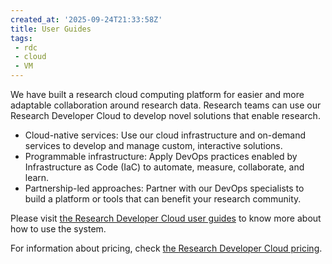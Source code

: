 ```yaml
---
created_at: '2025-09-24T21:33:58Z'
title: User Guides
tags:
 - rdc
 - cloud
 - VM
---
```


We have built a research cloud computing platform for easier and more adaptable collaboration around research data.
Research teams can use our Research Developer Cloud to develop novel solutions that enable research.

- Cloud-native services: Use our cloud infrastructure and on-demand services to develop and manage custom, interactive solutions.
- Programmable infrastructure: Apply DevOps practices enabled by Infrastructure as Code (IaC) to automate, measure, collaborate, and learn.
- Partnership-led approaches: Partner with our DevOps specialists to build a platform or tools that can benefit your research community.

Please visit [the Research Developer Cloud user guides](https://support.cloud.nesi.org.nz/user-guides/) to know
more about how to use the system.

For information about pricing, check [the Research Developer Cloud pricing](https://docs.nesi.org.nz/NeSI_Service_Subscriptions/Overview/Pricing/#research-developer-cloud).

